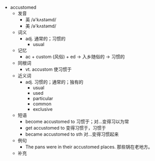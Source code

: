 - accustomed
  - 发音
    - 英 /ə'kʌstəmd/
    - 美 /ə'kʌstəmd/
  - 词义
    - adj. 通常的；习惯的
      - usual
  - 记忆
    - ac + custom (风俗) + ed → 入乡随俗的 → 习惯的
  - 同根词
    - vt. accustom 使习惯于
  - 近义词
    - adj. 习惯的；通常的；独有的
      - usual
      - used
      - particular
      - common
      - exclusive
  - 短语
    - become accustomed to 习惯于；对…变得习以为常
    - get accustomed to 变得习惯于，习惯于
    - became accustomed to sth 对…变得习惯起来
  - 例句
    - The pans were in their accustomed places. 那些锅在老地方。
  - 补充
